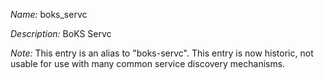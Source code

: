 _Name:_ boks_servc

_Description:_ BoKS Servc

_Note:_ This entry is an alias to "boks-servc".
This entry is now historic, not usable for use with many
common service discovery mechanisms.

